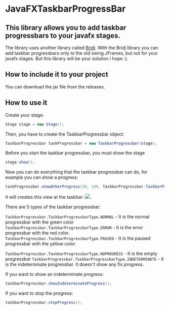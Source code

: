 # JavaFXTaskbarProgressBar
## This library allows you to add taskbar progressbars to your javafx stages.
The library uses another library called [Bridj](https://github.com/nativelibs4java/BridJ). 
With the Bridj library you can add taskbar progressbars only to the old swing JFrames, 
but not for your javafx stages. But this library will be your solution i hope :).

## How to include it to your project
You can download the jar file from the releases.

## How to use it

Create your stage:
```java
Stage stage = new Stage();
```

Then, you have to create the TaskbarProgressbar object:
```java
TaskbarProgressbar taskProgressbar = new TaskbarProgressbar(stage);
```
Before you start the taskbar progressbar, you must show the stage
```java
stage.show();
```
Now you can do everything that the taskbar progressbar can do, for example you can show a progress:
```java
taskProgressbar.showOtherProgress(50, 100, TaskbarProgressbar.TaskbarProgressbarType.NORMAL);
```
It will creates this view at the taskbar:
![](https://i.stack.imgur.com/IG7v5.png).

There are 5 types of the taskbar progressbar: 

`TaskbarProgressbar.TaskbarProgressbarType.NORMAL` - It is the normal progressbar with the green color
`TaskbarProgressbar.TaskbarProgressbarType.ERROR` - It is the error progressbar with the red color.
`TaskbarProgressbar.TaskbarProgressbarType.PAUSED` - It is the paused progressbar with the yellow color.

`TaskbarProgressbar.TaskbarProgressbarType.NOPROGRESS` - It is the empty progressbar
`TaskbarProgressbar.TaskbarProgressbarType.INDETERMINATE` - It is the indeterminate progressbar. It doesn't show any fix progress.

If you want to show an indeterminate progress:
```java
taskbarProgressbar.showIndeterminateProgress();
```
If you want to stop the progress:
```java
taskbarProgressbar.stopProgress();
```
